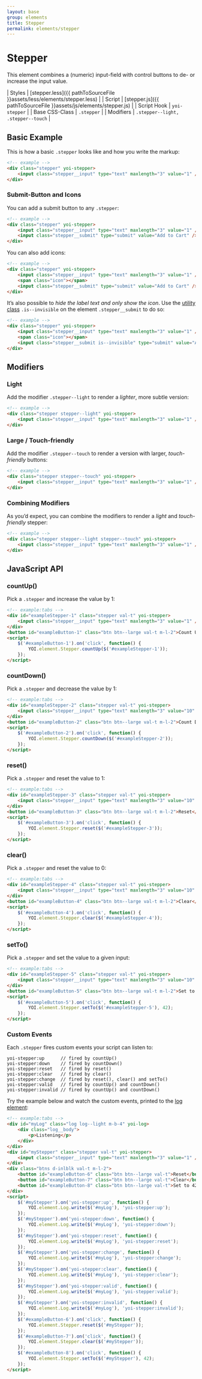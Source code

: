 ```yaml
---
layout: base
group: elements
title: Stepper
permalink: elements/stepper
---
```


# Stepper

This element combines a (numeric) input-field with control buttons to de- or increase the input value.

| Styles         | [stepper.less]({{ pathToSourceFile }}assets/less/elements/stepper.less) |
| Script         | [stepper.js]({{ pathToSourceFile }}assets/js/elements/stepper.js)       |
| Script Hook    | `yoi-stepper`                                                           |
| Base CSS-Class | `.stepper`                                                              |
| Modifiers      | `.stepper--light, .stepper--touch`                                      |

## Basic Example

This is how a basic `.stepper` looks like and how you write the markup:

```html
<!-- example -->
<div class="stepper" yoi-stepper>
    <input class="stepper__input" type="text" maxlength="3" value="1" />
</div>
```

### Submit-Button and Icons

You can add a submit button to any `.stepper`:

```html
<!-- example -->
<div class="stepper" yoi-stepper>
    <input class="stepper__input" type="text" maxlength="3" value="1" />
    <input class="stepper__submit" type="submit" value="Add to Cart" />
</div>
```

You can also add icons:

```html
<!-- example -->
<div class="stepper" yoi-stepper>
    <input class="stepper__input" type="text" maxlength="3" value="1" />
    <span class="icon"></span>
    <input class="stepper__submit" type="submit" value="Add to Cart" />
</div>
```

It’s also possible to *hide the label text and only show the icon*. Use the [utility class](utilities/visibility.html) `.is--invisible` on the element `.stepper__submit` to do so:

```html
<!-- example -->
<div class="stepper" yoi-stepper>
    <input class="stepper__input" type="text" maxlength="3" value="1" />
    <span class="icon"></span>
    <input class="stepper__submit is--invisible" type="submit" value="Add to Cart" />
</div>
```

## Modifiers

### Light

Add the modifier `.stepper--light` to render a *lighter*, more subtle version:

```html
<!-- example -->
<div class="stepper stepper--light" yoi-stepper>
    <input class="stepper__input" type="text" maxlength="3" value="1" />
</div>
```

### Large / Touch-friendly

Add the modifier `.stepper--touch` to render a version with larger, *touch-friendly* buttons:

```html
<!-- example -->
<div class="stepper stepper--touch" yoi-stepper>
    <input class="stepper__input" type="text" maxlength="3" value="1" />
</div>
```

### Combining Modifiers

As you’d expect, you can combine the modifiers to render a *light* and *touch-friendly* stepper:

```html
<!-- example -->
<div class="stepper stepper--light stepper--touch" yoi-stepper>
    <input class="stepper__input" type="text" maxlength="3" value="1" />
</div>
```

## JavaScript API

### countUp()

Pick a `.stepper` and increase the value by 1:

```html
<!-- example:tabs -->
<div id="exampleStepper-1" class="stepper val-t" yoi-stepper>
    <input class="stepper__input" type="text" maxlength="3" value="1" />
</div>
<button id="exampleButton-1" class="btn btn--large val-t m-l-2">Count Up</button>
<script>
    $('#exampleButton-1').on('click', function() {
        YOI.element.Stepper.countUp($('#exampleStepper-1'));
    });
</script>
```

### countDown()

Pick a `.stepper` and decrease the value by 1:

```html
<!-- example:tabs -->
<div id="exampleStepper-2" class="stepper val-t" yoi-stepper>
    <input class="stepper__input" type="text" maxlength="3" value="10" />
</div>
<button id="exampleButton-2" class="btn btn--large val-t m-l-2">Count Down</button>
<script>
    $('#exampleButton-2').on('click', function() {
        YOI.element.Stepper.countDown($('#exampleStepper-2'));
    });
</script>
```

### reset()

Pick a `.stepper` and reset the value to 1:

```html
<!-- example:tabs -->
<div id="exampleStepper-3" class="stepper val-t" yoi-stepper>
    <input class="stepper__input" type="text" maxlength="3" value="10" />
</div>
<button id="exampleButton-3" class="btn btn--large val-t m-l-2">Reset</button>
<script>
    $('#exampleButton-3').on('click', function() {
        YOI.element.Stepper.reset($('#exampleStepper-3'));
    });
</script>
```

### clear()

Pick a `.stepper` and reset the value to 0:

```html
<!-- example:tabs -->
<div id="exampleStepper-4" class="stepper val-t" yoi-stepper>
    <input class="stepper__input" type="text" maxlength="3" value="10" />
</div>
<button id="exampleButton-4" class="btn btn--large val-t m-l-2">Clear</button>
<script>
    $('#exampleButton-4').on('click', function() {
        YOI.element.Stepper.clear($('#exampleStepper-4'));
    });
</script>
```

### setTo()

Pick a `.stepper` and set the value to a given input:

```html
<!-- example:tabs -->
<div id="exampleStepper-5" class="stepper val-t" yoi-stepper>
    <input class="stepper__input" type="text" maxlength="3" value="10" />
</div>
<button id="exampleButton-5" class="btn btn--large val-t m-l-2">Set to 42</button>
<script>
    $('#exampleButton-5').on('click', function() {
        YOI.element.Stepper.setTo($('#exampleStepper-5'), 42);
    });
</script>
```

### Custom Events

Each `.stepper` fires custom events your script can listen to:

```
yoi-stepper:up      // fired by countUp()
yoi-stepper:down    // fired by countDown()
yoi-stepper:reset   // fired by reset()
yoi-stepper:clear   // fired by clear()
yoi-stepper:change  // fired by reset(), clear() and setTo()
yoi-stepper:valid   // fired by countUp() and countDown()
yoi-stepper:invalid // fired by countUp() and countDown()
```

Try the example below and watch the custom events, printed to the [log element](elements/log.html):

```html
<!-- example:tabs -->
<div id="myLog" class="log log--light m-b-4" yoi-log>
    <div class="log__body">
        <p>Listening</p>
    </div>
</div>
<div id="myStepper" class="stepper val-t" yoi-stepper>
    <input class="stepper__input" type="text" maxlength="3" value="1" />
</div>
<div class="btns d-inlblk val-t m-l-2">
    <button id="exampleButton-6" class="btn btn--large val-t">Reset</button>
    <button id="exampleButton-7" class="btn btn--large val-t">Clear</button>
    <button id="exampleButton-8" class="btn btn--large val-t">Set to 42</button>
</div>
<script>
    $('#myStepper').on('yoi-stepper:up', function() {
        YOI.element.Log.write($('#myLog'), 'yoi-stepper:up');
    });
    $('#myStepper').on('yoi-stepper:down', function() {
        YOI.element.Log.write($('#myLog'), 'yoi-stepper:down');
    });
    $('#myStepper').on('yoi-stepper:reset', function() {
        YOI.element.Log.write($('#myLog'), 'yoi-stepper:reset');
    });
    $('#myStepper').on('yoi-stepper:change', function() {
        YOI.element.Log.write($('#myLog'), 'yoi-stepper:change');
    });
    $('#myStepper').on('yoi-stepper:clear', function() {
        YOI.element.Log.write($('#myLog'), 'yoi-stepper:clear');
    });
    $('#myStepper').on('yoi-stepper:valid', function() {
        YOI.element.Log.write($('#myLog'), 'yoi-stepper:valid');
    });
    $('#myStepper').on('yoi-stepper:invalid', function() {
        YOI.element.Log.write($('#myLog'), 'yoi-stepper:invalid');
    });
    $('#exampleButton-6').on('click', function() {
        YOI.element.Stepper.reset($('#myStepper'));
    });
    $('#exampleButton-7').on('click', function() {
        YOI.element.Stepper.clear($('#myStepper'));
    });
    $('#exampleButton-8').on('click', function() {
        YOI.element.Stepper.setTo($('#myStepper'), 42);
    });
</script>
```
